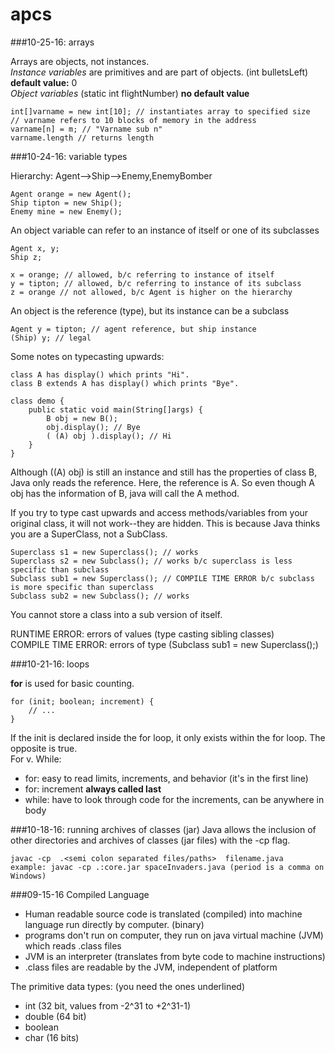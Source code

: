 # apcs

###10-25-16: arrays

Arrays are objects, not instances.  
*Instance variables* are primitives and are part of objects. (int bulletsLeft) **default value:** 0  
*Object variables* (static int flightNumber) **no default value**  
```
int[]varname = new int[10]; // instantiates array to specified size
// varname refers to 10 blocks of memory in the address
varname[n] = m; // "Varname sub n"
varname.length // returns length
```

###10-24-16: variable types

Hierarchy: Agent-->Ship-->Enemy,EnemyBomber
``` 
Agent orange = new Agent();  
Ship tipton = new Ship();  
Enemy mine = new Enemy();  
```
An object variable can refer to an instance of itself or one of its subclasses
```
Agent x, y;  
Ship z;

x = orange; // allowed, b/c referring to instance of itself
y = tipton; // allowed, b/c referring to instance of its subclass
z = orange // not allowed, b/c Agent is higher on the hierarchy
```
An object is the reference (type), but its instance can be a subclass
```
Agent y = tipton; // agent reference, but ship instance
(Ship) y; // legal
```
Some notes on typecasting upwards: 
```
class A has display() which prints "Hi".
class B extends A has display() which prints "Bye".

class demo {
    public static void main(String[]args) {
        B obj = new B();
        obj.display(); // Bye
        ( (A) obj ).display(); // Hi
    }
}
```
Although ((A) obj) is still an instance and still has the properties of class B, Java only reads the reference. Here, the reference is A. So even though A obj has the information of B, java will call the A method.

If you try to type cast upwards and access methods/variables from your original class, it will not work--they are hidden. This is because Java thinks you are a SuperClass, not a SubClass.
```
Superclass s1 = new Superclass(); // works
Superclass s2 = new Subclass(); // works b/c superclass is less specific than subclass
Subclass sub1 = new Superclass(); // COMPILE TIME ERROR b/c subclass is more specific than superclass
Subclass sub2 = new Subclass(); // works
```
You cannot store a class into a sub version of itself.

RUNTIME ERROR: errors of values (type casting sibling classes)  
COMPILE TIME ERROR: errors of type (Subclass sub1 = new Superclass();)

###10-21-16: loops

**for** is used for basic counting.
```
for (init; boolean; increment) {
    // ...
}
```
If the init is declared inside the for loop, it only exists within the for loop. The opposite is true.  
For v. While:
- for: easy to read limits, increments, and behavior (it's in the first line)
- for: increment **always called last**
- while: have to look through code for the increments, can be anywhere in body

###10-18-16: running archives of classes (jar)
Java allows the inclusion of other directories and archives of classes (jar files) with the -cp flag.
```
javac -cp  .<semi colon separated files/paths>  filename.java
example: javac -cp .:core.jar spaceInvaders.java (period is a comma on Windows)
```

###09-15-16
Compiled Language
- Human readable source code is translated (compiled) into machine language run directly by computer. (binary)
- programs don't run on computer, they run on java virtual machine (JVM) which reads .class files
- JVM is an interpreter (translates from byte code to machine instructions)
- .class files are readable by the JVM, independent of platform

The primitive data types: (you need the ones underlined)
- int (32 bit, values from -2^31 to +2^31-1)
- double (64 bit)
- boolean
- char (16 bits)




